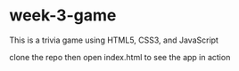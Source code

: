 # week-3-game

This is a trivia game using HTML5, CSS3, and JavaScript

clone the repo then open index.html to see the app in action
